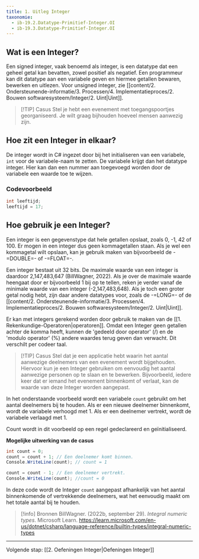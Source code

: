 ```yaml
---
title: 1. Uitleg Integer
taxonomie:
  - ib-19.2.Datatype-Primitief-Integer.OI
  - ib-19.3.Datatype-Primitief-Integer.OI
---
```


## Wat is een Integer?
Een signed integer, vaak benoemd als integer, is een datatype dat een geheel getal kan bevatten, zowel positief als negatief. Een programmeur kan dit datatype aan een variabele geven en hiermee getallen bewaren, bewerken en uitlezen. Voor unsigned integer, zie [[content/2. Ondersteunende-informatie/3. Processen/4. Implementatieproces/2. Bouwen softwaresysteem/Integer/2. Uint|Uint]].

> [!TIP] Casus
> Stel je hebt een evenement met toegangspoortjes georganiseerd. Je wilt graag bijhouden hoeveel mensen aanwezig zijn.  

## Hoe zit een Integer in elkaar?
De integer wordt in C# ingezet door bij het initialiseren van een variabele, `int` voor de variabele-naam te zetten. De variabele krijgt dan het datatype integer. Hier kan dan een nummer aan toegevoegd worden door de variabele een waarde toe te wijzen.

### Codevoorbeeld
```C#
int leeftijd;
leeftijd = 17;
```

## Hoe gebruik je een Integer?
Een integer is een gegevenstype dat hele getallen opslaat, zoals 0, -1, 42 of 100. Er mogen in een integer dus geen kommagetallen staan. Als je wel een kommagetal wilt opslaan, kan je gebruik maken van bijvoorbeeld de -=DOUBLE=- of -=FLOAT=-.

Een integer bestaat uit 32 bits. De maximale waarde van een integer is daardoor 2,147,483,647 (BillWagner, 2022). Als je over de maximale waarde heengaat door er bijvoorbeeld 1 bij op te tellen, reken je verder vanaf de minimale waarde van een integer (-2,147,483,648). Als je toch een groter getal nodig hebt, zijn daar andere datatypes voor, zoals de -=LONG=- of de [[content/2. Ondersteunende-informatie/3. Processen/4. Implementatieproces/2. Bouwen softwaresysteem/Integer/2. Uint|Uint]].

Er kan met integers gerekend worden door gebruik te maken van de [[1. Rekenkundige-Operatoren|operatoren]]. Omdat een Integer geen getallen achter de komma heeft, kunnen de 'gedeeld door operator' (/) en de 'modulo operator' (%) andere waardes terug geven dan verwacht. Dit verschilt per codeer taal.

> [!TIP] Casus
> Stel dat je een applicatie hebt waarin het aantal aanwezige deelnemers van een evenement wordt bijgehouden. Hiervoor kun je een Integer gebruiken om eenvoudig het aantal aanwezige personen op te slaan en te bewerken. Bijvoorbeeld, iedere keer dat er iemand het evenement binnenkomt of verlaat, kan de waarde van deze Integer worden aangepast.

In het onderstaande voorbeeld wordt een variabele `count` gebruikt om het aantal deelnemers bij te houden. Als er een nieuwe deelnemer binnenkomt, wordt de variabele verhoogd met 1. Als er een deelnemer vertrekt, wordt de variabele verlaagd met 1.

Count wordt in dit voorbeeld op een regel gedeclareerd en geïnitialiseerd.

**Mogelijke uitwerking van de casus**
```C#
int count = 0; 
count = count + 1; // Een deelnemer komt binnen.
Console.WriteLine(count); // count = 1

count = count - 1; // Een deelnemer vertrekt.
Console.WriteLine(count); //count = 0
```

In deze code wordt de Integer `count` aangepast afhankelijk van het aantal binnenkomende of vertrekkende deelnemers, wat het eenvoudig maakt om het totale aantal bij te houden.

> [!info] Bronnen
> BillWagner. (2022b, september 29). _Integral numeric types_. Microsoft Learn. https://learn.microsoft.com/en-us/dotnet/csharp/language-reference/builtin-types/integral-numeric-types

---

Volgende stap: [[2. Oefeningen Integer|Oefeningen Integer]]